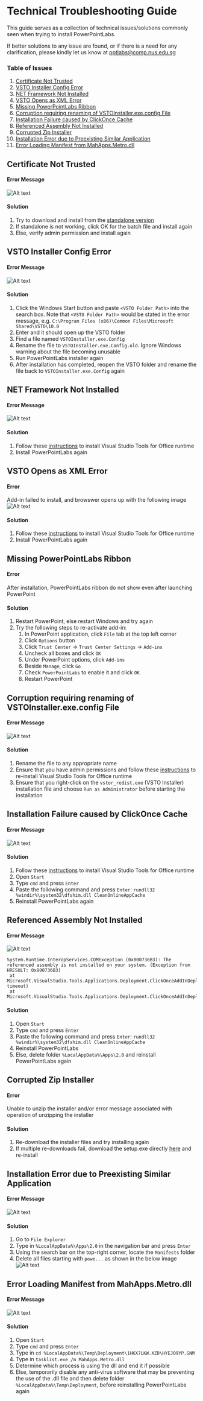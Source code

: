  # Technical Troubleshooting Guide

This guide serves as a collection of technical issues/solutions commonly seen when trying to install PowerPointLabs.

If better solutions to any issue are found, or if there is a need for any clarification, please kindly let us know at pptlabs@comp.nus.edu.sg

### Table of Issues
1. [Certificate Not Trusted](#cert-not-trusted)
1. [VSTO Installer Config Error](#vsto-installer-config)
1. [NET Framework Not Installed](#net-not-installed)
1. [VSTO Opens as XML Error](#vsto-as-xml)
1. [Missing PowerPointLabs Ribbon](#missing-ribbon)
1. [Corruption requiring renaming of VSTOInstaller.exe.config File](#rename-vsto-file)
1. [Installation Failure caused by ClickOnce Cache](#clickonce-cache)
1. [Referenced Assembly Not Installed](#assembly-not-installed)
1. [Corrupted Zip Installer](#corrupted-zip)
1. [Installation Error due to Preexisting Similar Application](#preexisting-application)
1. [Error Loading Manifest from MahApps.Metro.dll](#error-manifest)

## Certificate Not Trusted<a name="cert-not-trusted"></a>
#### Error Message
![Alt text](../doc/images/TechnicalFAQ/cert-not-trusted.png)
#### Solution
1. Try to download and install from the [standalone version](https://www.google.com/url?q=http%3A%2F%2Fwww.comp.nus.edu.sg%2F~pptlabs%2Fdownload-78563%2FPowerPointLabsInstaller.zip)
1. If standalone is not working, click OK for the batch file and install again
1. Else, verify admin permission and install again

## VSTO Installer Config Error<a name="vsto-installer-config"></a>
#### Error Message
![Alt text](../doc/images/TechnicalFAQ/vsto-installer-config.png)
#### Solution
1. Click the Windows Start button and paste `<VSTO Folder Path>` into the search box. Note that `<VSTO Folder Path>` would be stated in the error message, e.g. `C:\Program Files (x86)\Common Files\Microsoft Shared\VSTO\10.0`
1. Enter and it should open up the VSTO folder
1. Find a file named `VSTOInstaller.exe.Config`
1. Rename the file to `VSTOInstaller.exe.Config.old`. Ignore Windows warning about the file becoming unusable
1. Run PowerPointLabs installer again
1. After installation has completed, reopen the VSTO folder and rename the file back to `VSTOInstaller.exe.Config` again

## NET Framework Not Installed<a name="net-not-installed"></a>
#### Error Message
![Alt text](../doc/images/TechnicalFAQ/net-not-installed.png)
#### Solution
1. Follow these [instructions](https://msdn.microsoft.com/en-sg/library/ms178739.aspx) to install Visual Studio Tools for Office runtime
1. Install PowerPointLabs again

## VSTO Opens as XML Error<a name="vsto-as-xml"></a>
#### Error
Add-in failed to install, and browswer opens up with the following image
![Alt text](../doc/images/TechnicalFAQ/vsto-as-xml.png)
#### Solution
1. Follow these [instructions](https://msdn.microsoft.com/en-sg/library/ms178739.aspx) to install Visual Studio Tools for Office runtime
1. Install PowerPointLabs again

## Missing PowerPointLabs Ribbon<a name="missing-ribbon"></a>
#### Error
After installation, PowerPointLabs ribbon do not show even after launching PowerPoint
#### Solution
1. Restart PowerPoint, else restart Windows and try again
1. Try the following steps to re-activate add-in:
   1. In PowerPoint application, click `File` tab at the top left corner
   1. Click `Options` button
   1. Click `Trust Center` -> `Trust Center Settings` -> `Add-ins`
   1. Uncheck all boxes and click `OK`
   1. Under PowerPoint options, click `Add-ins`
   1. Beside `Manage`, click `Go`
   1. Check `PowerPointLabs` to enable it and click `OK`
   1. Restart PowerPoint

## Corruption requiring renaming of VSTOInstaller.exe.config File<a name="rename-vsto-file"></a>
#### Error Message
![Alt text](../doc/images/TechnicalFAQ/rename-vsto-file.png)
#### Solution
1. Rename the file to any appropriate name
1. Ensure that you have admin permissions and follow these [instructions](https://msdn.microsoft.com/en-sg/library/ms178739.aspx) to re-install Visual Studio Tools for Office runtime
1. Ensure that you right-click on the `vstor_redist.exe` (VSTO Installer) installation file and choose `Run as Administrator` before starting the installation

## Installation Failure caused by ClickOnce Cache<a name="clickonce-cache"></a>
#### Error Message
![Alt text](../doc/images/TechnicalFAQ/clickonce-cache.png)
#### Solution
1. Follow these [instructions](https://msdn.microsoft.com/en-sg/library/ms178739.aspx) to install Visual Studio Tools for Office runtime
1. Open `Start`
1. Type `cmd` and press `Enter`
1. Paste the following command and press `Enter`: `rundll32 %windir%\system32\dfshim.dll CleanOnlineAppCache`
1. Reinstall PowerPointLabs again

## Referenced Assembly Not Installed<a name="assembly-not-installed"></a>
#### Error Message
![Alt text](../doc/images/TechnicalFAQ/assembly-not-installed.png)
```
System.Runtime.InteropServices.COMException (0x800736B3): The referenced assembly is not installed on your system. (Exception from HRESULT: 0x800736B3)
 at Microsoft.VisualStudio.Tools.Applications.Deployment.ClickOnceAddInDeploymentManager.DownloadAddIn(TimeSpan timeout)
 at Microsoft.VisualStudio.Tools.Applications.Deployment.ClickOnceAddInDeploymentManager.InstallAddIn()
```
#### Solution
1. Open `Start`
1. Type `cmd` and press `Enter`
1. Paste the following command and press `Enter`: `rundll32 %windir%\system32\dfshim.dll CleanOnlineAppCache`
1. Reinstall PowerPointLabs
1. Else, delete folder `%LocalAppData%\Apps\2.0` and reinstall PowerPointLabs again

## Corrupted Zip Installer<a name="corrupted-zip"></a>
#### Error
Unable to unzip the installer and/or error message associated with operation of unzipping the installer
#### Solution
1. Re-download the installer files and try installing again
1. If multiple re-downloads fail, download the setup.exe directly [here](https://www.google.com/url?q=http%3A%2F%2Fwww.comp.nus.edu.sg%2F~pptlabs%2Fdownload-78563%2FPowerPointLabsInstaller.zip) and re-install

## Installation Error due to Preexisting Similar Application<a name="preexisting-application"></a>
#### Error Message
![Alt text](../doc/images/TechnicalFAQ/preexisting-app.png)
#### Solution
1. Go to `File Explorer`
1. Type in `%LocalAppData%\Apps\2.0` in the navigation bar and press `Enter`
1. Using the search bar on the top-right corner, locate the `Manifests` folder
1. Delete all files starting with `powe...` as shown in the below image
![Alt text](../doc/images/TechnicalFAQ/preexisting-app2.png)

## Error Loading Manifest from MahApps.Metro.dll<a name="error-manifest"></a>
#### Error Message
![Alt text](../doc/images/TechnicalFAQ/error-manifest.png)
#### Solution
1. Open `Start`
1. Type `cmd` and press `Enter`
1. Type in `cd %LocalAppData%\Temp\Deployment\1HKX7LKW.XZD\HYEJO9YP.GNM`
1. Type in `tasklist.exe /m MahApps.Metro.dll`
1. Determine which process is using the dll and end it if possible
1. Else, temporarily disable any anti-virus software that may be preventing the use of the .dll file and then delete folder `%LocalAppData%\Temp\Deployment`, before reinstalling PowerPointLabs again
